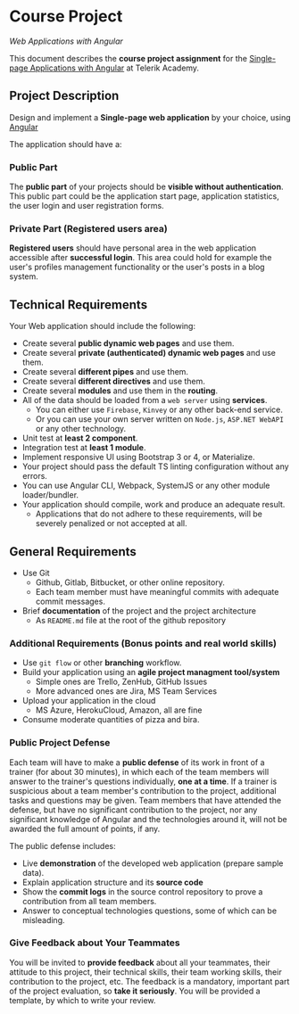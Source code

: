 # Course Project
_Web Applications with Angular_

This document describes the **course project assignment** for the [Single-page Applications with Angular](telerikacademy.com/courses/courses/Details/441) at Telerik Academy.

## Project Description

Design and implement a **Single-page web application** by your choice, using [Angular](https://angular.io/)

The application should have a:

### Public Part

The **public part** of your projects should be **visible without authentication**. This public part could be the application start page, application statistics, the user login and user registration forms.

### Private Part (Registered users area)

**Registered users** should have personal area in the web application accessible after **successful login**. This area could hold for example the user's profiles management functionality or the user's posts in a blog system.

## Technical Requirements

Your Web application should include the following:

- Create several **public dynamic web pages** and use them.
- Create several **private (authenticated) dynamic web pages** and use them.
- Create several **different pipes** and use them.
- Create several **different directives** and use them.
- Create several **modules** and use them in the **routing**.
- All of the data should be loaded from a `web server` using **services**.
  - You can either use `Firebase`, `Kinvey` or any other back-end service.
  - Or you can use your own server written on `Node.js`, `ASP.NET WebAPI` or any other technology.
- Unit test at **least 2 component**.
- Integration test at **least 1 module**.
- Implement responsive UI using Bootstrap 3 or 4, or Materialize.
- Your project should pass the default TS linting configuration without any errors.
- You can use Angular CLI, Webpack, SystemJS or any other module loader/bundler.
- Your application should compile, work and produce an adequate result.
    - Applications that do not adhere to these requirements, will be severely penalized or not accepted at all.

##  General Requirements

- Use Git
  - Github, Gitlab, Bitbucket, or other online repository.
  - Each team member must have meaningful commits with adequate commit messages.
- Brief **documentation** of the project and the project architecture
  - As `README.md` file at the root of the github repository

### Additional Requirements (Bonus points and real world skills)

- Use `git flow` or other **branching** workflow.
- Build your application using an **agile project managment tool/system**
    - Simple ones are Trello, ZenHub, GitHub Issues
    - More advanced ones are Jira, MS Team Services
- Upload your application in the cloud
  - MS Azure, HerokuCloud, Amazon, all are fine
- Consume moderate quantities of pizza and bira.

### Public Project Defense

Each team will have to make a **public defense** of its work in front of a trainer (for about 30 minutes), in which each of the team members will answer to the trainer's questions individually, **one at a time**. If a trainer is suspicious about a team member's contribution to the project, additional tasks and questions may be given. Team members that have attended the defense, but have no significant contribution to the project, nor any significant knowledge of Angular and the technologies around it, will not be awarded the full amount of points, if any.

The public defense includes:

- Live **demonstration** of the developed web application (prepare sample data).
- Explain application structure and its **source code**
- Show the **commit logs** in the source control repository to prove a contribution from all team members.
- Answer to conceptual technologies questions, some of which can be misleading.

### Give Feedback about Your Teammates

You will be invited to **provide feedback** about all your teammates, their attitude to this project, their technical skills, their team working skills, their contribution to the project, etc. The feedback is a mandatory, important part of the project evaluation, so **take it seriously**. You will be provided a template, by which to write your review.
